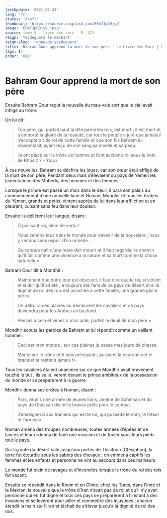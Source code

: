 ```yaml
---
lastUpdate: '2021-05-24'
lang: 'fr'
status: 'draft'
thumbnail: 'https://source.unsplash.com/EFm7JpD9jy8'
image: 'EFm7JpD9jy8.jpeg'
source: tome V - livre des rois - P. 421
reign: 'Yezdeguerd le méchant'
reign-slug: 'regne-de-yezdeguerd'
title: 'Bahram Gour apprend la mort de son père | Le Livre des Rois | Shâhnâmeh'
tags: []
order: '010'
---
```


# Bahram Gour apprend la mort de son père

Ensuite Bahram Gour reçut la nouvelle du mau-vais sort que le ciel avait infligé au trône.

Un lui dit :

> Ton père, qui portait haut la tête parmi les rois, est mort ; il est mort et a emporté la gloire de la royauté, car tout le peuple a juré que jamais il n’accepterait de roi de cette famille et que son fils Bahram lui ressemblait, ayant reçu de son sang sa moelle et sa peau.
>
> Ils ont placé sur le trône un homme et l’ont acclamé roi sous le nom de Khosl2 ? -
’rou.»

À ces nouvelles, Bahram se déchira les joues, car son cœur était affligé de la mort de son père, Pendant deux mais s’élevaient du pays de Yémen les lamentations des Mobeds, des hommes et des femmes.

Lorsque le prince eut passé un mois dans le deuil, il para son palais au commencement d’une nouvelle lune et Noman, Mondhir et tous les Arabes du Yémen, grands et petits, vinrent auprès de lui dans leur affliction et en pleurant, cuisant sans feu dans leur douleur.

Ensuite ils délièrent leur langue, disant :

> Ô puissant roi, plein de vertu !
>
> Nous venons tous dans le monde pour devenir de la poussière ; nous y venons sans espoir d’un remède.
>
> Quiconque naît d’une mère doit mourir et il faut regarder le chemin qu’il fait comme une violence à la nature et sa mort comme la chose naturelle.»

Bahram Cour dit à Mondhir :

> Maintenant que notre jour est obscurci, il faut dire que le roi, si violent et si dur qu’il ait été ; a toujours été l’ami de ce pays de désert et si la dignité de roi des rois est arrachée à cette famille, une grande gloire périra.
>
> On détruira ces plaines où demeurent les cavaliers et ce pays deviendra pour les Arabes un basfond.
>
> Pensez à cela et venez à mon aide, portez le deuil de mon père.»

Mondhir écouta les paroles de Bahram et lui répondit comme un vaillant homme :

> Ceci est mon monde ; sur ces plaines je passe mes jours de chasse.
>
> Monte sur le trône et A sois prévoyant ; puissent la ceuronn cet le bracelet te rester à jamais !»

Tous les cavaliers étaient unanimes sur ce que Mondhir avait bravement touché le but ; ils se le. vèrent devant le prince ambitieux de la possession du monde et se préparèrent à la guerre.

Mondhir donna ses ordres à Noman, disant :

> Pars, réunis une armée de jeunes lions, amène de Scheîhan et du pays de Ghassan dix mille braves prêts pour le combat.
>
> J’enseignerai aux Iraniens qui est le roi, qui possède le nom, le trésor et l’armée.»

Noman amena des troupes nombreuses, toutes armées d’épées et de lances et leur ordonna de faire une invasion et de fouler sous leurs pieds tout le pays.

Sur la,route du désert salé jusqu’aux portes de Thisifoun (Ctésiphon), la terre fut étourdie sous les sabots des chevaux ; on emmena captifs les femmes et les enfants et personne ne vint au secours dans ces malheurs.

Le monde fut plein de ravages et d’incendies lorsque le trône du roi des rois fut vacant.

Ensuite se répandit dans le Roum et en Chine. chez les Turcs, dans l’Inde et le Mekran, la nouvelle que le trône d’Iran n’avait pas de roi et qu’il n’y avait personne qui en fût digne et tous ces pays se préparèrent à l’instant à des invasions et se levèrent pour piller et commettre des injustices ; chacun étendit la main sur l’Iran et tâchait de s’élever jusqu’à la dignité de roi des rois.
